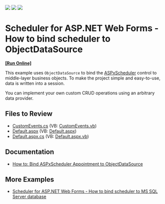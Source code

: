 <!-- default badges list -->
![](https://img.shields.io/endpoint?url=https://codecentral.devexpress.com/api/v1/VersionRange/128545797/13.1.5%2B)
[![](https://img.shields.io/badge/Open_in_DevExpress_Support_Center-FF7200?style=flat-square&logo=DevExpress&logoColor=white)](https://supportcenter.devexpress.com/ticket/details/E436)
[![](https://img.shields.io/badge/📖_How_to_use_DevExpress_Examples-e9f6fc?style=flat-square)](https://docs.devexpress.com/GeneralInformation/403183)
<!-- default badges end -->

# Scheduler for ASP.NET Web Forms - How to bind scheduler to ObjectDataSource
<!-- run online -->
**[[Run Online]](https://codecentral.devexpress.com/e436/)**
<!-- run online end -->

This example uses `ObjectDataSource` to bind the [ASPxScheduler](https://docs.devexpress.com/AspNet/DevExpress.Web.ASPxScheduler.ASPxScheduler) control to middle-layer business objects. To make the project simple and easy-to-use, data is written into a session.

You can implement your own custom CRUD operations using an arbitrary data provider.

## Files to Review

* [CustomEvents.cs](./CS/WebSite/App_Code/CustomEvents.cs) (VB: [CustomEvents.vb](./VB/WebSite/App_Code/CustomEvents.vb))
* [Default.aspx](./CS/WebSite/Default.aspx) (VB: [Default.aspx](./VB/WebSite/Default.aspx))
* [Default.aspx.cs](./CS/WebSite/Default.aspx.cs) (VB: [Default.aspx.vb](./VB/WebSite/Default.aspx.vb))

## Documentation

* [How to: Bind ASPxScheduler Appointment to ObjectDataSource](https://docs.devexpress.com/AspNet/15675/components/scheduler/examples/data-binding/how-to-bind-aspxscheduler-appointment-to-objectdatasource)
  
## More Examples

* [Scheduler for ASP.NET Web Forms - How to bind scheduler to MS SQL Server database](https://github.com/DevExpress-Examples/asp-net-web-forms-scheduler-bind-to-ms-sql-server-database)
